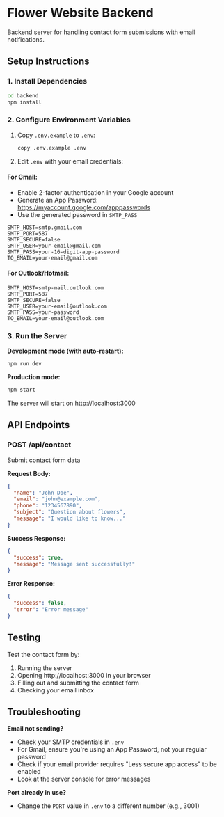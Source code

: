 # Flower Website Backend

Backend server for handling contact form submissions with email notifications.

## Setup Instructions

### 1. Install Dependencies
```bash
cd backend
npm install
```

### 2. Configure Environment Variables
1. Copy `.env.example` to `.env`:
   ```bash
   copy .env.example .env
   ```

2. Edit `.env` with your email credentials:

#### For Gmail:
- Enable 2-factor authentication in your Google account
- Generate an App Password: https://myaccount.google.com/apppasswords
- Use the generated password in `SMTP_PASS`

```env
SMTP_HOST=smtp.gmail.com
SMTP_PORT=587
SMTP_SECURE=false
SMTP_USER=your-email@gmail.com
SMTP_PASS=your-16-digit-app-password
TO_EMAIL=your-email@gmail.com
```

#### For Outlook/Hotmail:
```env
SMTP_HOST=smtp-mail.outlook.com
SMTP_PORT=587
SMTP_SECURE=false
SMTP_USER=your-email@outlook.com
SMTP_PASS=your-password
TO_EMAIL=your-email@outlook.com
```

### 3. Run the Server

**Development mode (with auto-restart):**
```bash
npm run dev
```

**Production mode:**
```bash
npm start
```

The server will start on http://localhost:3000

## API Endpoints

### POST /api/contact
Submit contact form data

**Request Body:**
```json
{
  "name": "John Doe",
  "email": "john@example.com",
  "phone": "1234567890",
  "subject": "Question about flowers",
  "message": "I would like to know..."
}
```

**Success Response:**
```json
{
  "success": true,
  "message": "Message sent successfully!"
}
```

**Error Response:**
```json
{
  "success": false,
  "error": "Error message"
}
```

## Testing

Test the contact form by:
1. Running the server
2. Opening http://localhost:3000 in your browser
3. Filling out and submitting the contact form
4. Checking your email inbox

## Troubleshooting

**Email not sending?**
- Check your SMTP credentials in `.env`
- For Gmail, ensure you're using an App Password, not your regular password
- Check if your email provider requires "Less secure app access" to be enabled
- Look at the server console for error messages

**Port already in use?**
- Change the `PORT` value in `.env` to a different number (e.g., 3001)
